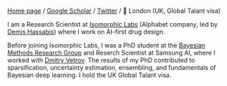 [Home page](https://ashukha.com/) / [Google Scholar](https://scholar.google.com/citations?user=IU-kuP8AAAAJ&hl=en) / [Twitter](https://twitter.com/senya_ashuha) / 📍 London (UK, Global Talant visa)

I am a Research Scientist at [Isomorphic Labs](https://www.isomorphiclabs.com/) (Alphabet company, led by [Demis Hassabis](https://twitter.com/demishassabis))  where I work on AI-first drug design.

Before joining Isomorphic Labs, I was a PhD student at the [Bayesian Methods Research Group](https://bayesgroup.ru/) and Reserch Scientist at Samsung AI, where I worked with [Dmitry Vetrov](https://scholar.google.ca/citations?user=7HU0UoUAAAAJ&hl=en). The results of my PhD contributed to sparsification, uncertainty estimation, ensembling, and fundamentals of Bayesian deep learning. I hold the UK Global Talant visa.
